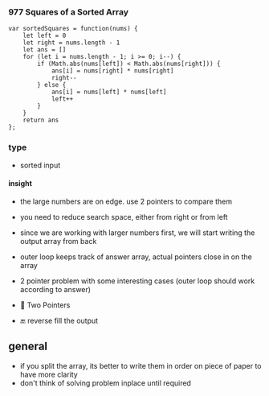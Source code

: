 ### 977 Squares of a Sorted Array

```
var sortedSquares = function(nums) {
    let left = 0
    let right = nums.length - 1
    let ans = []
    for (let i = nums.length - 1; i >= 0; i--) {
        if (Math.abs(nums[left]) < Math.abs(nums[right])) {
            ans[i] = nums[right] * nums[right]
            right--
        } else {
            ans[i] = nums[left] * nums[left]
            left++
        }
    }
    return ans
};
```

### type

- sorted input

#### insight

- the large numbers are on edge. use 2 pointers to compare them
- you need to reduce search space, either from right or from left
- since we are working with larger numbers first, we will start writing the output array from back
- outer loop keeps track of answer array, actual pointers close in on the array

- 2 pointer problem with some interesting cases (outer loop should work according to answer)
- 🔄 Two Pointers
- 🔚 reverse fill the output

## general

- if you split the array, its better to write them in order on piece of paper to have more clarity
- don't think of solving problem inplace until required
